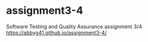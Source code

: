 # assignment3-4
Software Testing and Quality Assurance assignment 3/4
https://abbyg41.github.io/assignment3-4/
